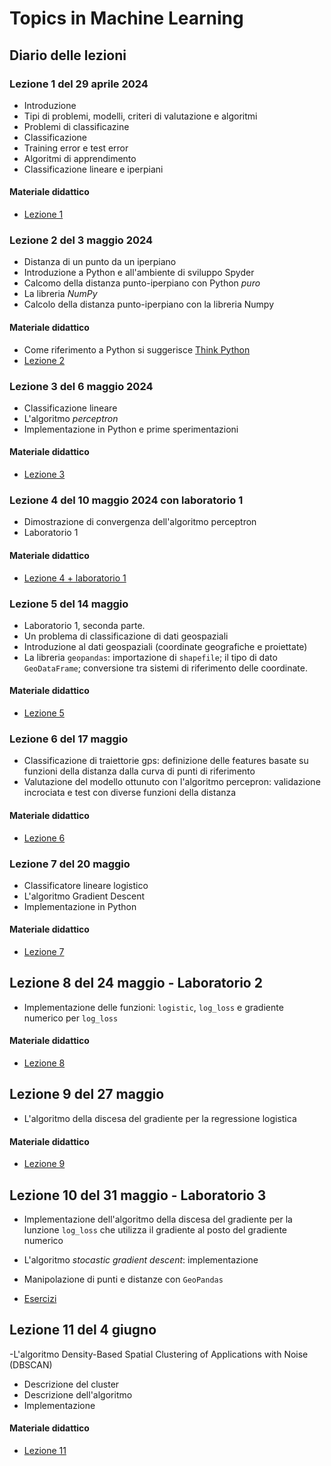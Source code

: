 # Topics in Machine Learning

## Diario delle lezioni

### Lezione 1 del 29 aprile 2024

- Introduzione
- Tipi di problemi, modelli, criteri di valutazione e algoritmi
- Problemi di classificazine
- Classificazione
- Training error e test error
- Algoritmi di apprendimento
- Classificazione lineare e iperpiani

#### Materiale didattico

- [Lezione 1](lez_01.ipynb)

### Lezione 2 del 3 maggio 2024

- Distanza di un punto da un iperpiano
- Introduzione a Python e all'ambiente di sviluppo Spyder
- Calcomo della distanza punto-iperpiano con Python *puro*
- La libreria *NumPy*
- Calcolo della distanza punto-iperpiano con la libreria Numpy

#### Materiale didattico

- Come riferimento a Python si suggerisce [Think Python](https://greenteapress.com/thinkpython/thinkpython.html)
- [Lezione 2](lez_02.ipynb)

### Lezione 3 del 6 maggio 2024

- Classificazione lineare
- L'algoritmo *perceptron*
- Implementazione in Python e prime sperimentazioni

#### Materiale didattico

- [Lezione 3](lez_03.ipynb)

### Lezione 4 del 10 maggio 2024 con laboratorio 1

- Dimostrazione di convergenza dell'algoritmo perceptron
- Laboratorio 1

#### Materiale didattico

- [Lezione 4 + laboratorio 1](lez_04+lab_01.ipynb)

### Lezione 5 del 14 maggio

- Laboratorio 1, seconda parte.
- Un problema di classificazione di dati geospaziali
- Introduzione al dati geospaziali (coordinate geografiche e proiettate)
- La libreria `geopandas`: importazione di `shapefile`; il tipo di dato `GeoDataFrame`; conversione tra sistemi di riferimento delle coordinate.

#### Materiale didattico

- [Lezione 5](lez_05.ipynb)

### Lezione 6 del 17 maggio

  - Classificazione di traiettorie gps: definizione delle features basate su funzioni della distanza dalla curva di punti di riferimento
  - Valutazione del modello ottunuto con l'algoritmo percepron: validazione incrociata e test con diverse funzioni della distanza

#### Materiale didattico

- [Lezione 6](lez_06.ipynb)

### Lezione 7 del 20 maggio

- Classificatore lineare logistico
- L'algoritmo Gradient Descent
- Implementazione in Python

#### Materiale didattico

- [Lezione 7](lez_07.ipynb)

## Lezione 8 del 24 maggio - Laboratorio 2

- Implementazione delle funzioni: `logistic`, `log_loss` e gradiente numerico per `log_loss`

#### Materiale didattico

- [Lezione 8](lez_08.ipynb)

## Lezione 9 del 27 maggio

- L'algoritmo della discesa del gradiente per la regressione logistica

#### Materiale didattico

- [Lezione 9](lez_09.ipynb)

## Lezione 10 del 31 maggio - Laboratorio 3

- Implementazione dell'algoritmo della discesa del gradiente per la lunzione `log_loss` che utilizza il gradiente al posto del gradiente numerico
- L'algoritmo *stocastic gradient descent*: implementazione
- Manipolazione di punti e distanze con `GeoPandas`

- [Esercizi](lez_10.ipynb)
   
## Lezione 11 del 4 giugno

-L'algoritmo Density-Based Spatial Clustering of Applications with Noise (DBSCAN)
  - Descrizione del cluster
  - Descrizione dell'algoritmo
  - Implementazione

#### Materiale didattico

- [Lezione 11](lez_11.ipynb)

